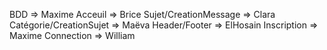 BDD => Maxime
Acceuil => Brice
Sujet/CreationMessage => Clara
Catégorie/CreationSujet => Maëva
Header/Footer => ElHosain
Inscription => Maxime
Connection => William
